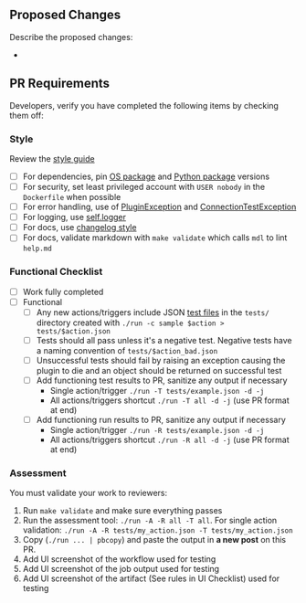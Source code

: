 ## Proposed Changes

Describe the proposed changes:

  -

## PR Requirements

Developers, verify you have completed the following items by checking them off:

### Style

Review the [style guide](https://komand.github.io/python/style.html)

- [ ] For dependencies, pin [OS package](https://komand.github.io/python/style.html#dockerfile) and [Python package](https://komand.github.io/python/style.html#requirements-txt) versions
- [ ] For security, set least privileged account with ``USER nobody`` in the ``Dockerfile`` when possible
- [ ] For error handling, use of [PluginException](https://komand.github.io/python/error_handling.html#plugin-exceptions) and [ConnectionTestException](https://komand.github.io/python/error_handling.html#connection-exceptions)
- [ ] For logging, use [self.logger](https://komand.github.io/python/sdk.html#logging)
- [ ] For docs, use [changelog style](https://komand.github.io/python/style.html#changelog)
- [ ] For docs, validate markdown with ``make validate`` which calls ``mdl`` to lint ``help.md``

### Functional Checklist
- [ ] Work fully completed
- [ ] Functional
  - [ ] Any new actions/triggers include JSON [test files](https://komand.github.io/python/style.html#tests) in the `tests/` directory created with `./run -c sample $action > tests/$action.json`
  - [ ] Tests should all pass unless it's a negative test. Negative tests have a naming convention of `tests/$action_bad.json`
  - [ ] Unsuccessful tests should fail by raising an exception causing the plugin to die and an object should be returned on successful test
  - [ ] Add functioning test results to PR, sanitize any output if necessary
    * Single action/trigger `./run -T tests/example.json -d -j`
    * All actions/triggers shortcut `./run -T all -d -j` (use PR format at end)
  - [ ] Add functioning run results to PR, sanitize any output if necessary
    * Single action/trigger `./run -R tests/example.json -d -j`
    * All actions/triggers shortcut `./run -R all -d -j` (use PR format at end)

### Assessment

You must validate your work to reviewers:

1. Run `make validate` and make sure everything passes
2. Run the assessment tool: `./run -A -R all -T all`. For single action validation: `./run -A -R tests/my_action.json -T tests/my_action.json`
3. Copy (`./run ... | pbcopy`) and paste the output in **a new post** on this PR.
4. Add UI screenshot of the workflow used for testing
5. Add UI screenshot of the job output used for testing
6. Add UI screenshot of the artifact (See rules in UI Checklist) used for testing
